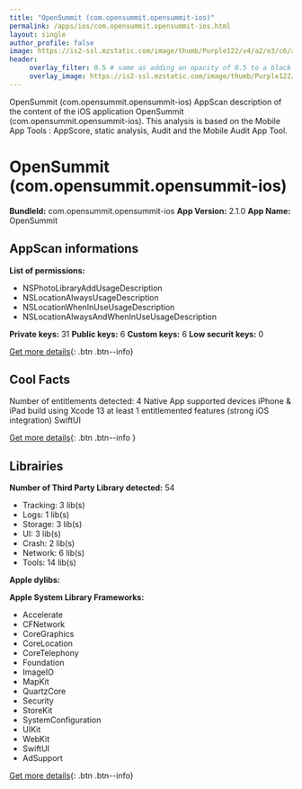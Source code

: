 ```yaml
---
title: "OpenSummit (com.opensummit.opensummit-ios)"
permalink: /apps/ios/com.opensummit.opensummit-ios.html
layout: single
author_profile: false
image: https://is2-ssl.mzstatic.com/image/thumb/Purple122/v4/a2/e3/c6/a2e3c6cc-da96-9581-72a2-4ffa8612d956/AppIcon-0-1x_U007emarketing-0-7-0-85-220.png/512x512bb.jpg
header: 
     overlay_filter: 0.5 # same as adding an opacity of 0.5 to a black background
     overlay_image: https://is2-ssl.mzstatic.com/image/thumb/Purple122/v4/a2/e3/c6/a2e3c6cc-da96-9581-72a2-4ffa8612d956/AppIcon-0-1x_U007emarketing-0-7-0-85-220.png/512x512bb.jpg
---
```

OpenSummit (com.opensummit.opensummit-ios) AppScan description of the content of the iOS application OpenSummit (com.opensummit.opensummit-ios). This analysis is based on the Mobile App Tools : AppScore, static analysis, Audit and the Mobile Audit App Tool.

# OpenSummit (com.opensummit.opensummit-ios)

**BundleId:** com.opensummit.opensummit-ios
**App Version:** 2.1.0
**App Name:** OpenSummit


## AppScan informations 

**List of permissions:** 
- NSPhotoLibraryAddUsageDescription
- NSLocationAlwaysUsageDescription
- NSLocationWhenInUseUsageDescription
- NSLocationAlwaysAndWhenInUseUsageDescription
  
  
**Private keys:** 31
**Public keys:** 6
**Custom keys:** 6
**Low securit keys:** 0
  
[Get more details](/pricing.html){: .btn .btn--info}

## Cool Facts

Number of entitlements detected: 4
Native App
supported devices iPhone & iPad
build using Xcode 13
at least 1 entitlemented features (strong iOS integration)
SwiftUI
  
[Get more details](/pricing.html){: .btn .btn--info }

## Librairies 
**Number of Third Party Library detected:** 54
- Tracking: 3 lib(s)
- Logs: 1 lib(s)
- Storage: 3 lib(s)
- UI: 3 lib(s)
- Crash: 2 lib(s)
- Network: 6 lib(s)
- Tools: 14 lib(s)


**Apple dylibs:**


**Apple System Library Frameworks:**
- Accelerate
- CFNetwork
- CoreGraphics
- CoreLocation
- CoreTelephony
- Foundation
- ImageIO
- MapKit
- QuartzCore
- Security
- StoreKit
- SystemConfiguration
- UIKit
- WebKit
- SwiftUI
- AdSupport


  
[Get more details](/pricing.html){: .btn .btn--info}

